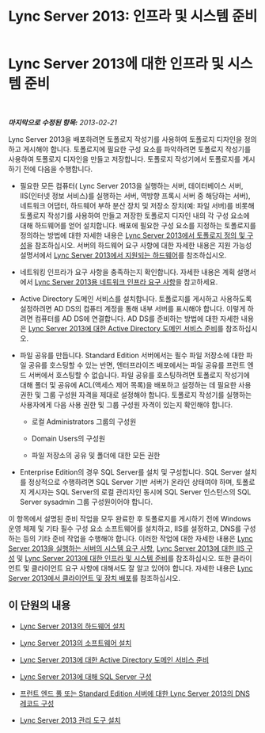 ﻿---
title: 'Lync Server 2013: 인프라 및 시스템 준비'
TOCTitle: 인프라 및 시스템 준비
ms:assetid: 1254ee38-0679-4714-b293-1050f107c158
ms:mtpsurl: https://technet.microsoft.com/ko-kr/library/Gg398205(v=OCS.15)
ms:contentKeyID: 49302866
ms.date: 08/10/2015
mtps_version: v=OCS.15
ms.translationtype: HT
---

# Lync Server 2013에 대한 인프라 및 시스템 준비

 

_**마지막으로 수정된 항목:** 2013-02-21_

Lync Server 2013을 배포하려면 토폴로지 작성기를 사용하여 토폴로지 디자인을 정의하고 게시해야 합니다. 토폴로지에 필요한 구성 요소를 파악하려면 토폴로지 작성기를 사용하여 토폴로지 디자인을 만들고 저장합니다. 토폴로지 작성기에서 토폴로지를 게시하기 전에 다음을 수행합니다.

  - 필요한 모든 컴퓨터( Lync Server 2013을 실행하는 서버, 데이터베이스 서버, IIS(인터넷 정보 서비스)를 실행하는 서버, 역방향 프록시 서버 중 해당하는 서버), 네트워크 어댑터, 하드웨어 부하 분산 장치 및 저장소 장치(예: 파일 서버)를 비롯해 토폴로지 작성기를 사용하여 만들고 저장한 토폴로지 디자인 내의 각 구성 요소에 대해 하드웨어를 얻어 설치합니다. 배포에 필요한 구성 요소를 지정하는 토폴로지를 정의하는 방법에 대한 자세한 내용은 [Lync Server 2013에서 토폴로지 정의 및 구성](lync-server-2013-defining-and-configuring-the-topology.md)을 참조하십시오. 서버의 하드웨어 요구 사항에 대한 자세한 내용은 지원 가능성 설명서에서 [Lync Server 2013에서 지원되는 하드웨어](lync-server-2013-supported-hardware.md)를 참조하십시오.

  - 네트워킹 인프라가 요구 사항을 충족하는지 확인합니다. 자세한 내용은 계획 설명서에서 [Lync Server 2013용 네트워크 인프라 요구 사항](lync-server-2013-network-infrastructure-requirements.md)을 참고하세요.

  - Active Directory 도메인 서비스를 설치합니다. 토폴로지를 게시하고 사용하도록 설정하려면 AD DS의 컴퓨터 계정을 통해 내부 서버를 표시해야 합니다. 이렇게 하려면 컴퓨터를 AD DS에 연결합니다. AD DS를 준비하는 방법에 대한 자세한 내용은 [Lync Server 2013에 대한 Active Directory 도메인 서비스 준비](lync-server-2013-preparing-active-directory-domain-services.md)를 참조하십시오.

  - 파일 공유를 만듭니다. Standard Edition 서버에서는 필수 파일 저장소에 대한 파일 공유를 호스팅할 수 있는 반면, 엔터프라이즈 배포에서는 파일 공유를 프런트 엔드 서버에서 호스팅할 수 없습니다. 파일 공유를 호스팅하려면 토폴로지 작성기에 대해 폴더 및 공유에 ACL(액세스 제어 목록)을 배포하고 설정하는 데 필요한 사용 권한 및 그룹 구성원 자격을 제대로 설정해야 합니다. 토폴로지 작성기를 실행하는 사용자에게 다음 사용 권한 및 그룹 구성원 자격이 있는지 확인해야 합니다.
    
      - 로컬 Administrators 그룹의 구성원
    
      - Domain Users의 구성원
    
      - 파일 저장소의 공유 및 폴더에 대한 모든 권한

  - Enterprise Edition의 경우 SQL Server를 설치 및 구성합니다. SQL Server 설치를 정상적으로 수행하려면 SQL Server 기반 서버가 온라인 상태여야 하며, 토폴로지 게시자는 SQL Server의 로컬 관리자인 동시에 SQL Server 인스턴스의 SQL Server sysadmin 그룹 구성원이어야 합니다.

이 항목에서 설명된 준비 작업을 모두 완료한 후 토폴로지를 게시하기 전에 Windows 운영 체제 및 기타 필수 구성 요소 소프트웨어를 설치하고, IIS를 설정하고, DNS를 구성하는 등의 기타 준비 작업을 수행해야 합니다. 이러한 작업에 대한 자세한 내용은 [Lync Server 2013을 실행하는 서버의 시스템 요구 사항](lync-server-2013-system-requirements-for-servers-running-lync-server-2013.md), [Lync Server 2013에 대한 IIS 구성](lync-server-2013-configure-iis.md) 및 [Lync Server 2013에 대한 인프라 및 시스템 준비](lync-server-2013-preparing-the-infrastructure-and-systems.md)를 참조하십시오. 또한 클라이언트 및 클라이언트 요구 사항에 대해서도 잘 알고 있어야 합니다. 자세한 내용은 [Lync Server 2013에서 클라이언트 및 장치 배포](lync-server-2013-deploying-clients-and-devices.md)를 참조하십시오.

## 이 단원의 내용

  - [Lync Server 2013의 하드웨어 설치](lync-server-2013-hardware-setup.md)

  - [Lync Server 2013의 소프트웨어 설치](lync-server-2013-software-setup.md)

  - [Lync Server 2013에 대한 Active Directory 도메인 서비스 준비](lync-server-2013-preparing-active-directory-domain-services.md)

  - [Lync Server 2013에 대해 SQL Server 구성](lync-server-2013-configure-sql-server-for-lync-server.md)

  - [프런트 엔드 풀 또는 Standard Edition 서버에 대한 Lync Server 2013의 DNS 레코드 구성](lync-server-2013-configure-dns-records-for-a-front-end-pool-or-standard-edition-server.md)

  - [Lync Server 2013 관리 도구 설치](lync-server-2013-install-lync-server-administrative-tools.md)

